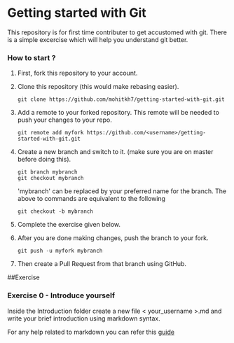 # Getting started with Git

This repository is for first time contributer to get accustomed with git. There is a simple excercise which will help you understand git better.

### How to start ?

1. First, fork this repository to your account.

2. Clone this repository (this would make rebasing easier).
    ```
    git clone https://github.com/mohitkh7/getting-started-with-git.git
    ```

3. Add a remote to your forked repository. This remote will be needed to push your changes to your repo.
    ```
    git remote add myfork https://github.com/<username>/getting-started-with-git.git
    ```

4. Create a new branch and switch to it. (make sure you are on master before doing this).
    ```
    git branch mybranch
    git checkout mybranch
    ```
    'mybranch' can be replaced by your preferred name for the branch.
    The above to commands are equivalent to the following
    ```
    git checkout -b mybranch
    ```

5. Complete the exercise given below.

6. After you are done making changes, push the branch to your fork.
    ```
    git push -u myfork mybranch
    ```

7. Then create a Pull Request from that branch using GitHub.

##Exercise

### Exercise 0 - Introduce yourself
Inside the Introduction folder create a new file < your_username >.md and write your brief introduction using markdown syntax.

For any help related to markdown you can refer this [guide](https://guides.github.com/features/mastering-markdown/)